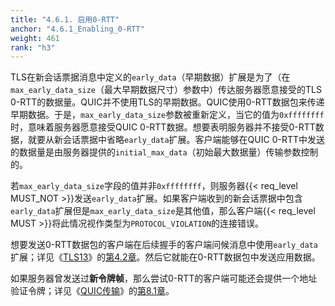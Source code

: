 ```yaml
---
title: "4.6.1. 启用0-RTT"
anchor: "4.6.1_Enabling_0-RTT"
weight: 461
rank: "h3"
---
```


TLS在新会话票据消息中定义的`early_data`（早期数据）扩展是为了（在`max_early_data_size`（最大早期数据尺寸）参数中）传达服务器愿意接受的TLS 0-RTT的数据量。QUIC并不使用TLS的早期数据。QUIC使用0-RTT数据包来传递早期数据。于是，`max_early_data_size`参数被重新定义，当它的值为`0xffffffff`时，意味着服务器愿意接受QUIC 0-RTT数据。想要表明服务器并不接受0-RTT数据，就要从新会话票据中省略`early_data`扩展。客户端能够在QUIC 0-RTT中发送的数据量是由服务器提供的`initial_max_data`（初始最大数据量）传输参数控制的。

若`max_early_data_size`字段的值并非`0xffffffff`，则服务器{{< req_level MUST_NOT >}}发送`early_data`扩展。如果客户端收到的新会话票据中包含`early_data`扩展但是`max_early_data_size`是其他值，那么客户端{{< req_level MUST >}}将此情况视作类型为`PROTOCOL_VIOLATION`的连接错误。

想要发送0-RTT数据包的客户端在后续握手的客户端问候消息中使用`early_data`扩展；详见《[TLS13]()》的[第4.2章]()。然后它就能在0-RTT数据包中发送应用数据。

如果服务器曾发送过**新令牌帧**，那么尝试0-RTT的客户端可能还会提供一个地址验证令牌；详见《[QUIC传输]()》的[第8.1章]()。
